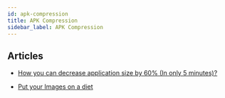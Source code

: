 ```yaml
---
id: apk-compression
title: APK Compression
sidebar_label: APK Compression
---
```


## Articles

* [How you can decrease application size by 60% (In only 5 minutes)?](https://medium.com/@kevalpatel2106/how-you-can-decrease-application-size-by-60-in-only-5-minutes-47eff3e7874e)

* [Put your Images on a diet](https://livinglifetechway.com/put-your-images-on-a-diet/)

  ​